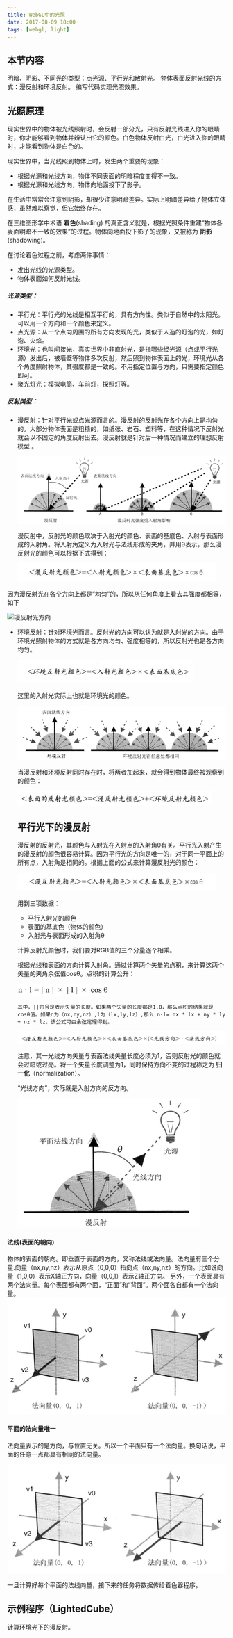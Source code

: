 ```yaml
---
title: WebGL中的光照
date: 2017-08-09 18:00
tags: [webgl, light]
---
```


## 本节内容

明暗、阴影、不同光的类型：点光源、平行光和散射光。
物体表面反射光线的方式：漫反射和环境反射。
编写代码实现光照效果。

## 光照原理

现实世界中的物体被光线照射时，会反射一部分光，只有反射光线进入你的眼睛时，你才能够看到物体并辨认出它的颜色。白色物体反射白光，白光进入你的眼睛时，才能看到物体是白色的。

现实世界中，当光线照到物体上时，发生两个重要的现象：
* 根据光源和光线方向，物体不同表面的明暗程度变得不一致。
* 根据光源和光线方向，物体向地面投下了影子。

在生活中常常会注意到阴影，却很少注意明暗差异。实际上明暗差异给了物体立体感，虽然难以察觉，但它始终存在。

在三维图形学中术语 **着色**(shading) 的真正含义就是，根据光照条件重建“物体各表面明暗不一致的效果”的过程。物体向地面投下影子的现象，又被称为 **阴影** (shadowing)。

在讨论着色过程之前，考虑两件事情：
* 发出光线的光源类型。
* 物体表面如何反射光线。 

##### 光源类型：

* 平行光：平行光的光线是相互平行的，具有方向性。类似于自然中的太阳光。可以用一个方向和一个颜色来定义。
* 点光源：从一个点向周围的所有方向发现的光，类似于人造的灯泡的光，如灯泡、火焰。
* 环境光：也叫间接光，真实世界中非直射光，是指哪些经光源（点或平行光源）发出后，被墙壁等物体多次反射，然后照到物体表面上的光，环境光从各个角度照射物体，其强度都是一致的。不用指定位置与方向，只需要指定颜色即可。
* 聚光灯光：模拟电筒、车前灯，探照灯等。

##### 反射类型：

* 漫反射：针对平行光或点光源而言的。漫反射的反射光在各个方向上是均匀的。大部分物体表面是粗糙的，如纸张、岩石、塑料等，在这种情况下反射光就会以不固定的角度反射出去。漫反射就是针对后一种情况而建立的理想反射模型 。

  ![漫反射](/assets/image/blog/diffuse.png)

  漫反射中，反射光的颜色取决于入射光的颜色、表面的基底色、入射与表面形成的入射角。将入射角定义为入射光与法线形成的夹角，并用θ表示，那么漫反射光的颜色可以根据下式得到：

  ![漫反射公式](/assets/image/blog/diffuse-formula.png)

因为漫反射光在各个方向上都是“均匀”的，所以从任何角度上看去其强度都相等，如下

![漫反射光方向](/assets/image/blog/diffuse-direction.png)

* 环境反射：针对环境光而言。反射光的方向可以认为就是入射光的方向。由于环境光照射物体的方式就是各方向均匀、强度相等的，所以反射光也是各方向均匀。

  ![环境反射公式](/assets/image/blog/ambient-formula.png)

  这里的入射光实际上也就是环境光的颜色。

  ![环境光方向](/assets/image/blog/ambient-direction.png)

  当漫反射和环境反射同时存在时，将两者加起来，就会得到物体最终被观察到的颜色：

  ![物体最终颜色](/assets/image/blog/material-color.png)

  ## 平行光下的漫反射

  漫反射的反射光，其颜色与入射光在入射点的入射角θ有关。平行光入射产生的漫反射的颜色很容易计算。因为平行光的方向是唯一的，对于同一平面上的所有点，入射角是相同的。根据上面的公式来计算漫反射光的颜色：

  ![漫反射公式](/assets/image/blog/diffuse-formula.png)

  用到三项数据：

  * 平行入射光的颜色
  * 表面的基底色（物体的颜色）
  * 入射光与表面形成的入射角θ

  计算反射光颜色时，我们要对RGB值的三个分量逐个相乘。

  根据光线和表面的方向计算入射角。通过计算两个矢量的点积，来计算这两个矢量的夹角余弦值cosθ。点积的计算公升：

  ![点积](/assets/image/blog/dot.png)

  ```
  其中，||符号是表示矢量的长度。如果两个矢量的长度都是1.0，那么点积的结果就是cosθ值。如果n为（nx,ny,nz）,l为（lx,ly,lz）,那么 n·l= nx * lx + ny * ly + nz * lz。该公式可由余弦定理得到。
  ```

  ![反射光公式2](/assets/image/blog/diffuse-format-2.png)

  注意，其一光线方向矢量与表面法线矢量长度必须为1，否则反射光的颜色就会过暗或过亮。将一个矢量长度调整为1，同时保持方向不变的过程称之为 **归一化**（normalization）。

  “光线方向”，实际就是入射方向的反方向。

  ![光线方向](/assets/image/blog/light-direction.png)

#### 法线(表面的朝向)

 物体的表面的朝向。即垂直于表面的方向，又称法线或法向量。法向量有三个分量.向量（nx,ny,nz）表示从原点（0,0,0）指向点（nx,ny,nz）的方向。比如说向量（1,0,0）表示X轴正方向，向量（0,0,1）表示Z轴正方向。
另外，一个表面具有两个法向量。每个表面都有两个面，“正面”和“背面”。两个面各自都有一个法向量。
​    
![法线方向](/assets/image/blog/normal.png)

#### 平面的法向量唯一
法向量表示的是方向，与位置无关。所以一个平面只有一个法向量。换句话说，平面的任意一点都具有相同的法向量。

![法线方向](/assets/image/blog/normal-position.png)

一旦计算好每个平面的法线向量，接下来的任务将数据传给着色器程序。

## 示例程序（LightedCube）
计算环境光下的漫反射。
